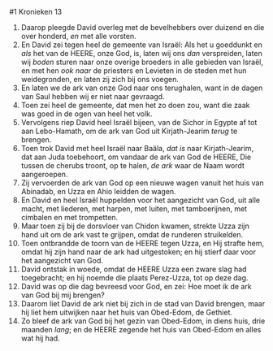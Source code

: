 #1 Kronieken 13
1. Daarop pleegde David overleg met de bevelhebbers over duizend en die over honderd, *en* met alle vorsten.
2. En David zei tegen heel de gemeente van Israël: Als het u goeddunkt en *als* het van de HEERE, onze God, is, laten wij ons *dan* verspreiden, laten wij *boden* sturen naar onze overige broeders in alle gebieden van Israël, en met hen *ook naar* de priesters en Levieten in de steden met hun weidegronden, en laten zij zich bij ons voegen.
3. En laten we de ark van onze God naar ons terughalen, want in de dagen van Saul hebben wij er niet naar gevraagd.
4. Toen zei heel de gemeente, dat men het zo doen zou, want die zaak was goed in de ogen van heel het volk.
5. Vervolgens riep David heel Israël bijeen, van de Sichor in Egypte af tot aan Lebo-Hamath, om de ark van God uit Kirjath-Jearim *terug* te brengen.
6. Toen trok David met heel Israël naar Baäla, *dat is* naar Kirjath-Jearim, dat aan Juda toebehoort, om vandaar de ark van God de HEERE, Die tussen de cherubs troont, op te halen, *de ark* waar de Naam wordt aangeroepen.
7. Zij vervoerden de ark van God op een nieuwe wagen vanuit het huis van Abinadab, en Uzza en Ahio leidden de wagen.
8. En David en heel Israël huppelden voor het aangezicht van God, uit alle macht, met liederen, met harpen, met luiten, met tamboerijnen, met cimbalen en met trompetten.
9. Maar toen zij bij de dorsvloer van Chidon kwamen, strekte Uzza zijn hand uit om de ark vast te grijpen, omdat de runderen struikelden.
10. Toen ontbrandde de toorn van de HEERE tegen Uzza, en Hij strafte hem, omdat hij zijn hand naar de ark had uitgestoken; en hij stierf daar voor het aangezicht van God.
11. David ontstak in woede, omdat de HEERE Uzza een zware slag had toegebracht; en hij noemde die plaats Perez-Uzza, tot op deze dag.
12. David was op die dag bevreesd voor God, en zei: Hoe moet ik de ark van God bij mij brengen?
13. Daarom liet David de ark niet bij zich in de stad van David brengen, maar hij liet hem uitwijken naar het huis van Obed-Edom, de Gethiet.
14. Zo bleef de ark van God bij het gezin van Obed-Edom, in diens huis, drie maanden *lang*; en de HEERE zegende het huis van Obed-Edom en alles wat hij had.
